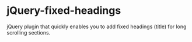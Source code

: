 jQuery-fixed-headings
=====================

jQuery plugin that quickly enables you to add fixed headings (title) for long scrolling sections.